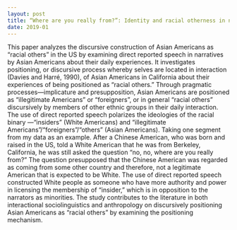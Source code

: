 ```yaml
---
layout: post
title: “Where are you really from?”: Identity and racial otherness in narratives by Asian-Americans
date: 2019-01
---
```


This paper analyzes the discursive construction of Asian Americans as “racial others” in
the US by examining direct reported speech in narratives by Asian Americans about their daily
experiences. It investigates positioning, or discursive process whereby selves are located in
interaction (Davies and Harré, 1990), of Asian Americans in California about their experiences
of being positioned as “racial others.” Through pragmatic processes—implicature and presupposition, Asian
Americans are positioned as “illegitimate Americans” or “foreigners”, or in general “racial others”
discursively by members of other ethnic groups in their daily interaction. The use of direct
reported speech polarizes the ideologies of the racial binary —“insiders” (White Americans) and
“illegitimate Americans”/“foreigners”/“others” (Asian Americans). Taking one segment from my data as an example. After a Chinese American, who was
born and raised in the US, told a White American that he was from Berkeley, California, he was
still asked the question “no, no, where are you really from?” The question presupposed that the
Chinese American was regarded as coming from some other country and therefore, not a
legitimate American that is expected to be White. The use of direct reported speech constructed
White people as someone who have more authority and power in licensing the membership of
“insider,” which is in opposition to the narrators as minorities. The study contributes to the literature in both interactional sociolinguistics and
anthropology on discursively positioning Asian Americans as “racial others” by examining the
positioning mechanism.
